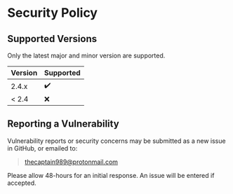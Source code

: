 # Security Policy

## Supported Versions

Only the latest major and minor version are supported.

| Version | Supported          |
| ------- | ------------------ |
| 2.4.x   | :heavy_check_mark: |
| < 2.4   | :x:                |

## Reporting a Vulnerability

Vulnerability reports or security concerns may be submitted as a new issue in GitHub, or emailed to:

><thecaptain989@protonmail.com>

Please allow 48-hours for an initial response. An issue will be entered if accepted.
